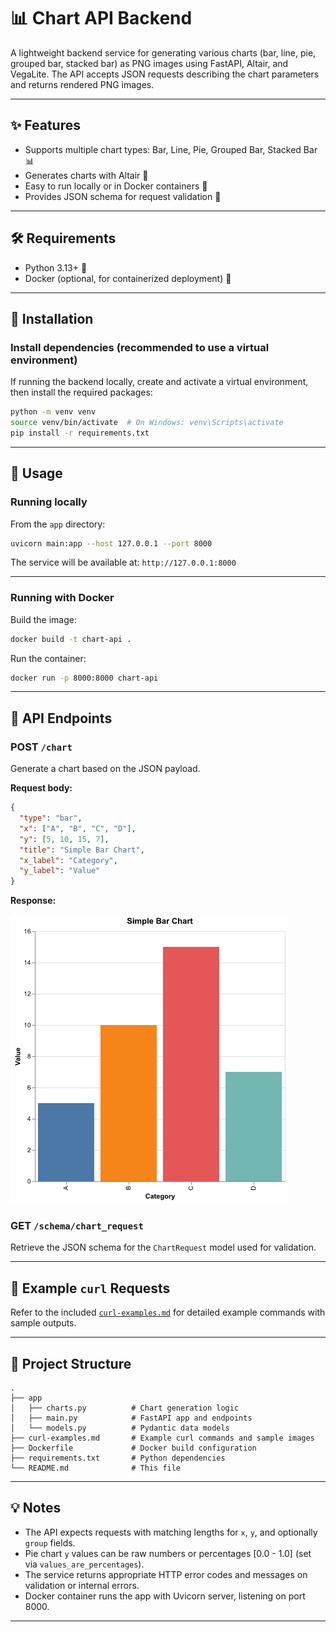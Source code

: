 # 📊 Chart API Backend

A lightweight backend service for generating various charts (bar, line, pie, grouped bar, stacked bar) as PNG images using FastAPI, Altair, and VegaLite. The API accepts JSON requests describing the chart parameters and returns rendered PNG images.

---

## ✨ Features

- Supports multiple chart types: Bar, Line, Pie, Grouped Bar, Stacked Bar 📊
- Generates charts with Altair 🎨
- Easy to run locally or in Docker containers 🐳
- Provides JSON schema for request validation 📄

---

## 🛠️ Requirements

- Python 3.13+ 🐍
- Docker (optional, for containerized deployment) 🐳

---

## 🚀 Installation

### Install dependencies (recommended to use a virtual environment)

If running the backend locally, create and activate a virtual environment, then install the required packages:

```bash
python -m venv venv
source venv/bin/activate  # On Windows: venv\Scripts\activate
pip install -r requirements.txt
```

---

## 🏃 Usage

### Running locally

From the `app` directory:

```bash
uvicorn main:app --host 127.0.0.1 --port 8000
```

The service will be available at: `http://127.0.0.1:8000`

---

### Running with Docker

Build the image:

```bash
docker build -t chart-api .
```

Run the container:

```bash
docker run -p 8000:8000 chart-api
```

---

## 📡 API Endpoints

### POST `/chart`

Generate a chart based on the JSON payload.

**Request body:**

```json
{
  "type": "bar",
  "x": ["A", "B", "C", "D"],
  "y": [5, 10, 15, 7],
  "title": "Simple Bar Chart",
  "x_label": "Category",
  "y_label": "Value"
}
```

**Response:**

![Alt text](examples/bar_chart.png "Bar Chart")

### GET `/schema/chart_request`

Retrieve the JSON schema for the `ChartRequest` model used for validation.

---

## 📝 Example `curl` Requests

Refer to the included [`curl-examples.md`](curl-examples.md) for detailed example commands with sample outputs.

---

## 📁 Project Structure

```
.
├── app
│   ├── charts.py          # Chart generation logic
│   ├── main.py            # FastAPI app and endpoints
│   └── models.py          # Pydantic data models
├── curl-examples.md       # Example curl commands and sample images
├── Dockerfile             # Docker build configuration
├── requirements.txt       # Python dependencies
└── README.md              # This file
```

---

## 💡 Notes

- The API expects requests with matching lengths for `x`, `y`, and optionally `group` fields.
- Pie chart `y` values can be raw numbers or percentages [0.0 - 1.0] (set via `values_are_percentages`).
- The service returns appropriate HTTP error codes and messages on validation or internal errors.
- Docker container runs the app with Uvicorn server, listening on port 8000.

---